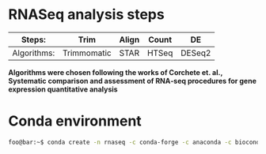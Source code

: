 # RNASeq analysis steps
Steps: | Trim | Align | Count | DE
|---|---|---|---|---|
Algorithms: | Trimmomatic | STAR | HTSeq | DESeq2

**Algorithms were chosen following the works of Corchete et. al., Systematic comparison and assessment of RNA‑seq procedures for gene expression quantitative analysis**

# Conda environment
```bash
foo@bar:~$ conda create -n rnaseq -c conda-forge -c anaconda -c bioconda python=3 trimmomatic star htseq bioconductor-deseq2 -y
```
